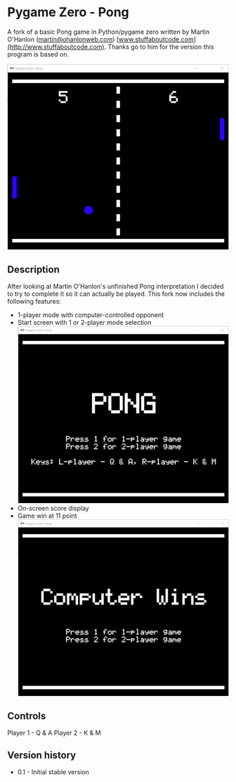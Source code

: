 # Pygame Zero - Pong

A fork of a basic Pong game in Python/pygame zero written by Martin O'Hanlon (martin@ohanlonweb.com)
[www.stuffaboutcode.com](http://www.stuffaboutcode.com). Thanks go to him for the version this program is based on.

![pong - gameplay](pong-ingamescreen.png)

## Description

After looking at Martin O'Hanlon's unfinished Pong interpretation I decided to try to complete it so it can actually be played.
This fork now includes the following features:
* 1-player mode with computer-controlled opponent
* Start screen with 1 or 2-player mode selection
![pong - start screen](pong-startscreen.png)
* On-screen score display
* Game win at 11 point
![pong - end screen](pong-endscreen.png)

## Controls

Player 1 - Q & A
Player 2 - K & M

## Version history
* 0.1 - Initial stable version
